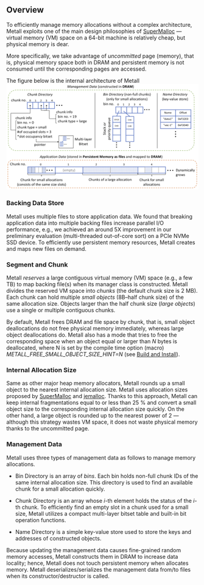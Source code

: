 ## Overview

To efficiently manage memory allocations without a complex architecture,
Metall exploits one of the main design philosophies of [SuperMalloc](https://dl.acm.org/doi/10.1145/2887746.2754178)
— virtual memory (VM) space on a 64-bit machine is relatively cheap, but physical memory is dear.

More specifically, we take advantage of *uncommitted* page (memory),
that is, physical memory space both in DRAM and persistent memory is not consumed until the corresponding pages are accessed.


The figure below is the internal architecture of Metall
![metall_architecture](../img/metall_architecture.png "Metall's Internal Architecture")


### Backing Data Store
Metall uses multiple files to store application data.
We found that breaking application data into multiple backing files increase parallel I/O performance, e.g., we achieved an around 5X improvement in our preliminary evaluation (multi-threaded out-of-core sort) on a PCIe NVMe SSD device.
To efficiently use persistent memory resources, Metall creates and maps new files on demand.

### Segment and Chunk
Metall *reserves* a large contiguous virtual memory (VM) space (e.g., a few TB) to map backing file(s) when its manager class is constructed.
Metall divides the reserved VM space into *chunks* (the default chunk size is 2 MB).
Each chunk can hold multiple *small objects* (8B–half chunk size) of the same allocation size.
Objects larger than the half chunk size (*large objects*) use a single or multiple contiguous chunks.

By default, Metall frees DRAM and file space by chunk, that is,
small object deallocations do not free physical memory immediately, whereas large object deallocations do.
Metall also has a mode that tries to free the corresponding space when an object equal or larger than *N* bytes is deallocated,
where N is set by the compile time option (macro) *METALL_FREE_SMALL_OBJECT_SIZE_HINT=N* (see [Build and Install](../basics/compile_time_options.md)).

### Internal Allocation Size
Same as other major heap memory allocators, Metall rounds up a small object to the nearest internal allocation size.
Metall uses allocation sizes proposed by [SuperMalloc](https://dl.acm.org/doi/10.1145/2887746.2754178)  and [jemalloc](http://jemalloc.net/).
Thanks to this approach, Metall can keep internal fragmentations equal to or less than 25 % and convert a small object size to the corresponding internal allocation size quickly.
On the other hand, a large object is rounded up to the nearest power of 2
— although this strategy wastes VM space, it does not waste physical memory thanks to the uncommitted page.

### Management Data
Metall uses three types of management data as follows to manage memory allocations.

* Bin Directory is an array of *bins*. Each bin holds non-full chunk IDs of the same internal allocation size. This directory is used to find an available chunk for a small allocation quickly.

* Chunk Directory is an array whose *i*-th element holds the status of the *i*-th chunk.
To efficiently find an empty slot in a chunk used for a small size,
Metall utilizes a compact multi-layer bitset table and built-in bit operation functions.

* Name Directory is a simple key-value store used to store the keys and addresses of constructed objects.

Because updating the management data causes fine-grained random memory accesses,
Metall constructs them in DRAM to increase data locality; hence, Metall does not touch persistent memory when allocates memory.
Metall deserializes/serializes the management data from/to files when its constructor/destructor is called.

